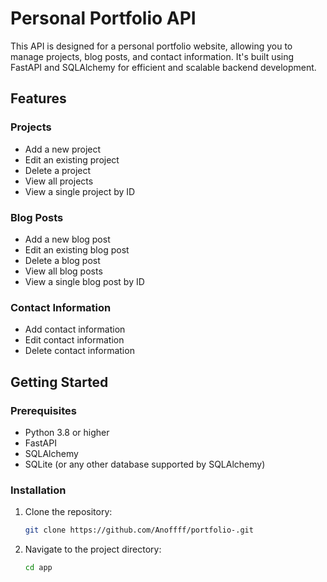 # Personal Portfolio API

This API is designed for a personal portfolio website, allowing you to manage projects, blog posts, and contact information. It's built using FastAPI and SQLAlchemy for efficient and scalable backend development.

## Features

### Projects
- Add a new project
- Edit an existing project
- Delete a project
- View all projects
- View a single project by ID

### Blog Posts
- Add a new blog post
- Edit an existing blog post
- Delete a blog post
- View all blog posts
- View a single blog post by ID

### Contact Information
- Add contact information
- Edit contact information
- Delete contact information

## Getting Started

### Prerequisites
- Python 3.8 or higher
- FastAPI
- SQLAlchemy
- SQLite (or any other database supported by SQLAlchemy)

### Installation

1. Clone the repository:

    ```bash
    git clone https://github.com/Anoffff/portfolio-.git
    ```

2. Navigate to the project directory:

    ```bash
    cd app
    ```
